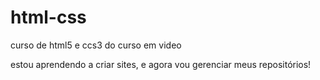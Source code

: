 # html-css
 curso de html5 e ccs3 do curso em video

estou aprendendo a criar sites, e agora vou gerenciar meus repositórios!